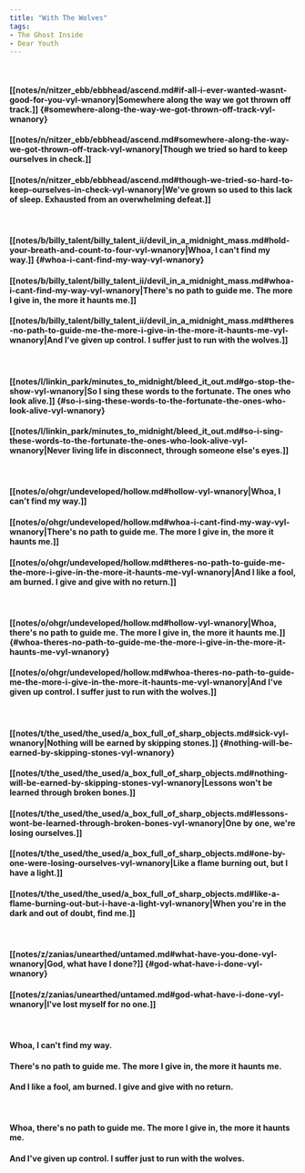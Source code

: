 ```yaml
---
title: "With The Wolves"
tags:
- The Ghost Inside
- Dear Youth
---
```

&nbsp;
#### [[notes/n/nitzer_ebb/ebbhead/ascend.md#if-all-i-ever-wanted-wasnt-good-for-you-vyl-wnanory|Somewhere along the way we got thrown off track.]] {#somewhere-along-the-way-we-got-thrown-off-track-vyl-wnanory}
#### [[notes/n/nitzer_ebb/ebbhead/ascend.md#somewhere-along-the-way-we-got-thrown-off-track-vyl-wnanory|Though we tried so hard to keep ourselves in check.]]
#### [[notes/n/nitzer_ebb/ebbhead/ascend.md#though-we-tried-so-hard-to-keep-ourselves-in-check-vyl-wnanory|We've grown so used to this lack of sleep. Exhausted from an overwhelming defeat.]]
&nbsp;
#### [[notes/b/billy_talent/billy_talent_ii/devil_in_a_midnight_mass.md#hold-your-breath-and-count-to-four-vyl-wnanory|Whoa, I can't find my way.]] {#whoa-i-cant-find-my-way-vyl-wnanory}
#### [[notes/b/billy_talent/billy_talent_ii/devil_in_a_midnight_mass.md#whoa-i-cant-find-my-way-vyl-wnanory|There's no path to guide me. The more I give in, the more it haunts me.]]
#### [[notes/b/billy_talent/billy_talent_ii/devil_in_a_midnight_mass.md#theres-no-path-to-guide-me-the-more-i-give-in-the-more-it-haunts-me-vyl-wnanory|And I've given up control. I suffer just to run with the wolves.]]
&nbsp;
#### [[notes/l/linkin_park/minutes_to_midnight/bleed_it_out.md#go-stop-the-show-vyl-wnanory|So I sing these words to the fortunate. The ones who look alive.]] {#so-i-sing-these-words-to-the-fortunate-the-ones-who-look-alive-vyl-wnanory}
#### [[notes/l/linkin_park/minutes_to_midnight/bleed_it_out.md#so-i-sing-these-words-to-the-fortunate-the-ones-who-look-alive-vyl-wnanory|Never living life in disconnect, through someone else's eyes.]]
&nbsp;
#### [[notes/o/ohgr/undeveloped/hollow.md#hollow-vyl-wnanory|Whoa, I can't find my way.]]
#### [[notes/o/ohgr/undeveloped/hollow.md#whoa-i-cant-find-my-way-vyl-wnanory|There's no path to guide me. The more I give in, the more it haunts me.]]
#### [[notes/o/ohgr/undeveloped/hollow.md#theres-no-path-to-guide-me-the-more-i-give-in-the-more-it-haunts-me-vyl-wnanory|And I like a fool, am burned. I give and give with no return.]]
&nbsp;
#### [[notes/o/ohgr/undeveloped/hollow.md#hollow-vyl-wnanory|Whoa, there's no path to guide me. The more I give in, the more it haunts me.]] {#whoa-theres-no-path-to-guide-me-the-more-i-give-in-the-more-it-haunts-me-vyl-wnanory}
#### [[notes/o/ohgr/undeveloped/hollow.md#whoa-theres-no-path-to-guide-me-the-more-i-give-in-the-more-it-haunts-me-vyl-wnanory|And I've given up control. I suffer just to run with the wolves.]]
&nbsp;
#### [[notes/t/the_used/the_used/a_box_full_of_sharp_objects.md#sick-vyl-wnanory|Nothing will be earned by skipping stones.]] {#nothing-will-be-earned-by-skipping-stones-vyl-wnanory}
#### [[notes/t/the_used/the_used/a_box_full_of_sharp_objects.md#nothing-will-be-earned-by-skipping-stones-vyl-wnanory|Lessons won't be learned through broken bones.]]
#### [[notes/t/the_used/the_used/a_box_full_of_sharp_objects.md#lessons-wont-be-learned-through-broken-bones-vyl-wnanory|One by one, we're losing ourselves.]]
#### [[notes/t/the_used/the_used/a_box_full_of_sharp_objects.md#one-by-one-were-losing-ourselves-vyl-wnanory|Like a flame burning out, but I have a light.]]
#### [[notes/t/the_used/the_used/a_box_full_of_sharp_objects.md#like-a-flame-burning-out-but-i-have-a-light-vyl-wnanory|When you're in the dark and out of doubt, find me.]]
&nbsp;
#### [[notes/z/zanias/unearthed/untamed.md#what-have-you-done-vyl-wnanory|God, what have I done?]] {#god-what-have-i-done-vyl-wnanory}
#### [[notes/z/zanias/unearthed/untamed.md#god-what-have-i-done-vyl-wnanory|I've lost myself for no one.]]
&nbsp;
#### Whoa, I can't find my way.
#### There's no path to guide me. The more I give in, the more it haunts me.
#### And I like a fool, am burned. I give and give with no return.
&nbsp;
#### Whoa, there's no path to guide me. The more I give in, the more it haunts me.
#### And I've given up control. I suffer just to run with the wolves.
